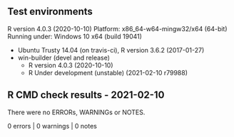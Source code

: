 ## Test environments
R version 4.0.3 (2020-10-10)
Platform: x86_64-w64-mingw32/x64 (64-bit)
Running under: Windows 10 x64 (build 19041)
* Ubuntu Trusty 14.04 (on travis-ci), R version 3.6.2 (2017-01-27)
* win-builder (devel and release)
  - R version 4.0.3 (2020-10-10)
  - R Under development (unstable) (2021-02-10 r79988)

## R CMD check results - 2021-02-10
There were no ERRORs, WARNINGs or NOTES.

0 errors | 0 warnings | 0 notes
